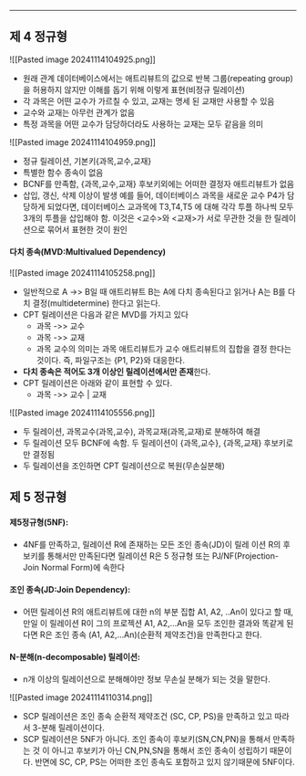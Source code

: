 
---
## 제 4 정규형
![[Pasted image 20241114104925.png]]
- 원래 관계 데이터베이스에서는 애트리뷰트의 값으로 반복 그룹(repeating group)을 허용하지 않지만 이해를 돕기 위해 이렇게 표현(비정규 릴레이션) 
- 각 과목은 어떤 교수가 가르칠 수 있고, 교재는 명세 된 교재만 사용할 수 있음 
- 교수와 교재는 아무런 관계가 없음 
- 특정 과목을 어떤 교수가 담당하더라도 사용하는 교재는 모두 같음을 의미

![[Pasted image 20241114104959.png]]
- 정규 릴레이션, 기본키{과목,교수,교재} 
- 특별한 함수 종속이 없음 
- BCNF를 만족함, {과목,교수,교재} 후보키외에는 어떠한 결정자 애트리뷰트가 없음 
- 삽입, 갱신, 삭제 이상이 발생 예를 들어, 데이터베이스 과목을 새로운 교수 P4가 담당하게 되었다면, 데이터베이스 교과목에 T3,T4,T5 에 대해 각각 투플 하나씩 모두 3개의 투플을 삽입해야 함. 이것은 <교수>와 <교재>가 서로 무관한 것을 한 릴레이션으로 묶어서 표현한 것이 원인

#### 다치 종속(MVD:Multivalued Dependency)
![[Pasted image 20241114105258.png]]
- 일반적으로 A ->> B일 때 애트리뷰트 B는 A에 다치 종속된다고 읽거나 A는 B를 다치 결정(multidetermine) 한다고 읽는다.
- CPT 릴레이션은 다음과 같은 MVD를 가지고 있다
	- 과목 ->> 교수
	- 과목 ->> 교재
	- 과목 교수의 의미는 과목 애트리뷰트가 교수 애트리뷰트의 집합을 결정 한다는 것이다. 즉, 파일구조는 {P1, P2}와 대응한다.
- **다치 종속은 적어도 3개 이상인 릴레이션에서만 존재**한다.
- CPT 릴레이션은 아래와 같이 표현할 수 있다.
	- 과목 ->> 교수 | 교재

![[Pasted image 20241114105556.png]]
- 두 릴레이션, 과목교수(과목,교수), 과목교재(과목,교재)로 분해하여 해결 
- 두 릴레이션 모두 BCNF에 속함. 두 릴레이션이 {과목,교수}, {과목,교재} 후보키로만 결정됨 
- 두 릴레이션을 조인하면 CPT 릴레이션으로 복원(무손실분해)

## 제 5 정규형
#### 제5정규형(5NF):
- 4NF를 만족하고, 릴레이션 R에 존재하는 모든 조인 종속(JD)이 릴레 이션 R의 후보키를 통해서만 만족된다면 릴레이션 R은 5 정규형 또는 PJ/NF(Projection- Join Normal Form)에 속한다
#### 조인 종속(JD:Join Dependency):
- 어떤 릴레이션 R의 애트리뷰트에 대한 n의 부분 집합 A1, A2, ..An이 있다고 할 때, 만일 이 릴레이션 R이 그의 프로젝션 A1, A2,…An을 모두 조인한 결과와 똑같게 된다면 R은 조인 종속 (A1, A2,…An)(순환적 제약조건)을 만족한다고 한다.
#### N-분해(n-decomposable) 릴레이션:
- n개 이상의 릴레이션으로 분해해야만 정보 무손실 분해가 되는 것을 말한다.

![[Pasted image 20241114110314.png]]
- SCP 릴레이션은 조인 종속 순환적 제약조건 (SC, CP, PS)을 만족하고 있고 따라서 3-분해 릴레이션이다.
- SCP 릴레이션은 5NF가 아니다. 조인 종속이 후보키(SN,CN,PN)을 통해서 만족하는 것 이 아니고 후보키가 아닌 CN,PN,SN을 통해서 조인 종속이 성립하기 때문이다. 반면에 SC, CP, PS는 어떠한 조인 종속도 포함하고 있지 않기때문에 5NF이다.
